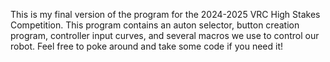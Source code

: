 This is my final version of the program for the 2024-2025 VRC High Stakes Competition. 
This program contains an auton selector, button creation program, controller input curves, and several macros we use to control our robot.
Feel free to poke around and take some code if you need it!
